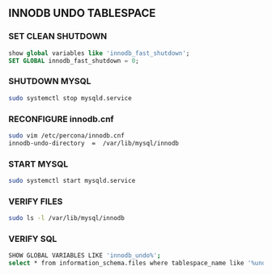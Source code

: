 ## INNODB UNDO TABLESPACE

### SET CLEAN SHUTDOWN
```sql
show global variables like 'innodb_fast_shutdown';
SET GLOBAL innodb_fast_shutdown = 0;
```

### SHUTDOWN MYSQL
```sh
sudo systemctl stop mysqld.service
```

### RECONFIGURE innodb.cnf  
```sh
sudo vim /etc/percona/innodb.cnf
innodb-undo-directory  =  /var/lib/mysql/innodb
```

### START MYSQL
```sh
sudo systemctl start mysqld.service
```

### VERIFY FILES
```sh
sudo ls -l /var/lib/mysql/innodb
```

### VERIFY SQL
```sh
SHOW GLOBAL VARIABLES LIKE 'innodb_undo%';
select * from information_schema.files where tablespace_name like '%undo%';\G
```
